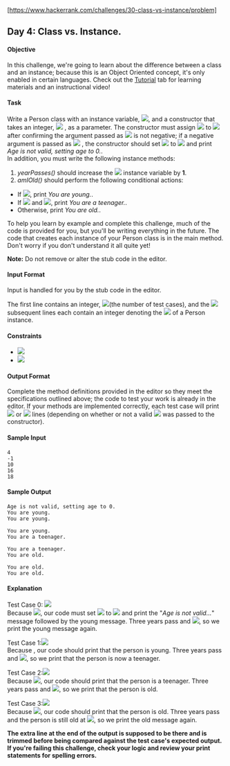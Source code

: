[https://www.hackerrank.com/challenges/30-class-vs-instance/problem]
## Day 4: Class vs. Instance.

#### Objective
In this challenge, we're going to learn about the difference between a class and an instance; because this is an Object Oriented concept, it's only enabled in certain languages. Check out the [Tutorial](https://www.hackerrank.com/challenges/30-class-vs-instance/tutorial) tab for learning materials and an instructional video!

#### Task
Write a Person class with an instance variable, <img src="https://latex.codecogs.com/svg.latex?\Large&space;age">, and a constructor that takes an integer, <img src="https://latex.codecogs.com/svg.latex?\Large&space;initialAge"> , as a parameter. The constructor must assign <img src="https://latex.codecogs.com/svg.latex?\Large&space;initialAge"> to  <img src="https://latex.codecogs.com/svg.latex?\Large&space;age"> after confirming the argument passed as <img src="https://latex.codecogs.com/svg.latex?\Large&space;initialAge"> is not negative; if a negative argument is passed as <img src="https://latex.codecogs.com/svg.latex?\Large&space;initialAge"> , the constructor should set <img src="https://latex.codecogs.com/svg.latex?\Large&space;age"> to <img src="https://latex.codecogs.com/svg.latex?\Large&space;0"> and print *Age is not valid, setting age to 0.*.<br> In addition, you must write the following instance methods:

1. *yearPasses()* should increase the <img src="https://latex.codecogs.com/svg.latex?\Large&space;age"> instance variable by **1**.<br>
2. *amIOld()* should perform the following conditional actions:<br>
- If <img src="https://latex.codecogs.com/svg.latex?\Large&space;age<13">, print *You are young.*.
- If <img src="https://latex.codecogs.com/svg.latex?\Large&space;age\ge{13}"> and <img src="https://latex.codecogs.com/svg.latex?\Large&space;age<18">, print *You are a teenager.*.
- Otherwise, print *You are old.*.

To help you learn by example and complete this challenge, much of the code is provided for you, but you'll be writing everything in the future. The code that creates each instance of your Person class is in the main method. Don't worry if you don't understand it all quite yet!

**Note:** Do not remove or alter the stub code in the editor.

#### Input Format

Input is handled for you by the stub code in the editor.

The first line contains an integer, <img src="https://latex.codecogs.com/svg.latex?\Large&space;T">(the number of test cases), and the <img src="https://latex.codecogs.com/svg.latex?\Large&space;T"> subsequent lines each contain an integer denoting the <img src="https://latex.codecogs.com/svg.latex?\Large&space;age"> of a Person instance.

#### Constraints

- <img src="https://latex.codecogs.com/svg.latex?\Large&space;1\le{T}\le{4}">
- <img src="https://latex.codecogs.com/svg.latex?\Large&space;-5\le{age}\le{30}">

#### Output Format

Complete the method definitions provided in the editor so they meet the specifications outlined above; the code to test your work is already in the editor. If your methods are implemented correctly, each test case will print <img src="https://latex.codecogs.com/svg.latex?\Large&space;2"> or <img src="https://latex.codecogs.com/svg.latex?\Large&space;3"> lines (depending on whether or not a valid <img src="https://latex.codecogs.com/svg.latex?\Large&space;initialAge"> was passed to the constructor).

#### Sample Input
```
4
-1
10
16
18
```
#### Sample Output
```
Age is not valid, setting age to 0.
You are young.
You are young.

You are young.
You are a teenager.

You are a teenager.
You are old.

You are old.
You are old.
```
#### Explanation

Test Case 0: <img src="https://latex.codecogs.com/svg.latex?\Large&space;initialAge=-1"><br>
Because <img src="https://latex.codecogs.com/svg.latex?\Large&space;initialAge<0">, our code must set <img src="https://latex.codecogs.com/svg.latex?\Large&space;age"> to <img src="https://latex.codecogs.com/svg.latex?\Large&space;0"> and print the "*Age is not valid...*" message followed by the young message. Three years pass and <img src="https://latex.codecogs.com/svg.latex?\Large&space;age=3">, so we print the young message again.

Test Case 1:<img src="https://latex.codecogs.com/svg.latex?\Large&space;initialAge=10"><br>
Because , our code should print that the person is young. Three years pass and <img src="https://latex.codecogs.com/svg.latex?\Large&space;age=13">, so we print that the person is now a teenager.

Test Case 2:<img src="https://latex.codecogs.com/svg.latex?\Large&space;initialAge=16"><br>
Because <img src="https://latex.codecogs.com/svg.latex?\Large&space;13\le{initialAge}<18">, our code should print that the person is a teenager. Three years pass and <img src="https://latex.codecogs.com/svg.latex?\Large&space;age=19">, so we print that the person is old.

Test Case 3:<img src="https://latex.codecogs.com/svg.latex?\Large&space;initialAge=18"><br>
Because <img src="https://latex.codecogs.com/svg.latex?\Large&space;initialAge\ge{18}">, our code should print that the person is old. Three years pass and the person is still old at <img src="https://latex.codecogs.com/svg.latex?\Large&space;age=21">, so we print the old message again.

**The extra line at the end of the output is supposed to be there and is trimmed before being compared against the test case's expected output. If you're failing this challenge, check your logic and review your print statements for spelling errors.**
